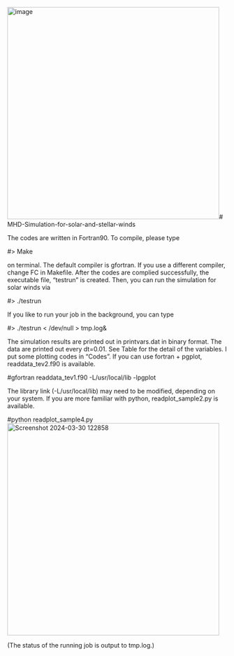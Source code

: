 <img width="485" alt="image" src="https://github.com/mmyas/MHD-Simulation-for-solar-and-stellar-winds/assets/165456825/0ffba482-9f5b-4b09-985e-125a41e8387d"># MHD-Simulation-for-solar-and-stellar-winds

The codes are written in Fortran90. To compile, please type


#> Make


on terminal. The default compiler is gfortran. If you use a different compiler, change FC in Makefile. After the
codes are complied successfully, the executable file, “testrun” is created. Then, you can run the simulation for solar
winds via


#> ./testrun


If you like to run your job in the background, you can type


#> ./testrun < /dev/null > tmp.log&

The simulation results are printed out in printvars.dat in binary format. The data are printed out every dt=0.01.
See Table for the detail of the variables.
I put some plotting codes in “Codes”. If you can use fortran + pgplot, readdata_tev2.f90 is available.

#gfortran readdata_tev1.f90 -L/usr/local/lib -lpgplot

The library link (-L/usr/local/lib) may need to be modified, depending on your system.
If you are more familiar with python, readplot_sample2.py is available.

#python readplot_sample4.py
<img width="485" alt="Screenshot 2024-03-30 122858" src="https://github.com/mmyas/MHD-Simulation-for-solar-and-stellar-winds/assets/165456825/b9c83d78-c26f-4a20-995e-02390f1501ed">



(The status of the running job is output to tmp.log.)
